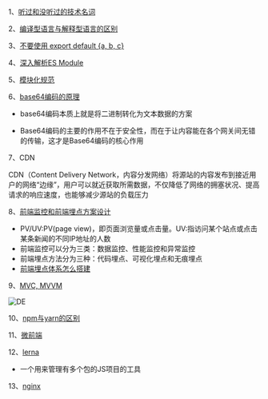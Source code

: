 1、[听过和没听过的技术名词](https://github.com/yang1212/collection-about/issues/8)

2、[编译型语言与解释型语言的区别](https://www.tspweb.com/key/%E7%BC%96%E8%AF%91%E8%AF%AD%E8%A8%80.html)

3、[不要使用 export default {a, b, c}](https://zhuanlan.zhihu.com/p/40733281)

4、[深入解析ES Module](https://zhuanlan.zhihu.com/p/40733281)

5、[模块化规范](https://github.com/yang1212/collection-about/issues/15)

6、[base64编码的原理](https://juejin.cn/post/6844903663459106829)

   * base64编码本质上就是将二进制转化为文本数据的方案
   
   * Base64编码的主要的作用不在于安全性，而在于让内容能在各个网关间无错的传输，这才是Base64编码的核心作用

7、CDN

   CDN（Content Delivery Network，内容分发网络）将源站的内容发布到接近用户的网络“边缘”，用户可以就近获取所需数据，不仅降低了网络的拥塞状况、提高请求的响应速度，也能够减少源站的负载压力

8、[前端监控和前端埋点方案设计](https://github.com/forthealllight/blog/issues/23) 

  * PV/UV:PV(page view)，即页面浏览量或点击量。UV:指访问某个站点或点击某条新闻的不同IP地址的人数
  * 前端监控可以分为三类：数据监控、性能监控和异常监控
  * 前端埋点方法分为三种：代码埋点、可视化埋点和无痕埋点
  * [前端埋点体系怎么搭建](https://github.com/closertb/closertb.github.io/issues/46)
   
9、[MVC, MVVM](https://zhuanlan.zhihu.com/p/64257809)

![DE](https://user-images.githubusercontent.com/17806205/132150743-2f8901e8-02c8-4c6f-b89a-2c6876c0f477.png)

10、[npm与yarn的区别](https://zhuanlan.zhihu.com/p/27449990)

11、[微前端](https://github.com/yang1212/micro-project)

12、[lerna](https://github.com/yang1212/collection-about/issues/16)

* 一个用来管理有多个包的JS项目的工具

13、[nginx](https://juejin.cn/post/6844904129987526663)
